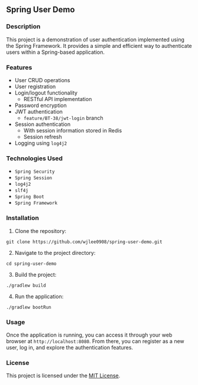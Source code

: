 ## Spring User Demo

### Description

This project is a demonstration of user authentication implemented using the Spring Framework. It provides a simple and
efficient way to authenticate users within a Spring-based application.

### Features

- User CRUD operations
- User registration
- Login/logout functionality
    - RESTful API implementation
- Password encryption
- JWT authentication
    - `feature/BT-38/jwt-login` branch
- Session authentication
    - With session information stored in Redis
    - Session refresh
- Logging using `log4j2`

### Technologies Used

- `Spring Security`
- `Spring Session`
- `log4j2`
- `slf4j`
- `Spring Boot`
- `Spring Framework`

### Installation

1. Clone the repository:

```
git clone https://github.com/wjlee0908/spring-user-demo.git
```

2. Navigate to the project directory:

```
cd spring-user-demo
```

3. Build the project:

```
./gradlew build
```

4. Run the application:

```
./gradlew bootRun
```

### Usage

Once the application is running, you can access it through your web browser at `http://localhost:8080`. From there, you
can register as a new user, log in, and explore the authentication features.

### License

This project is licensed under the [MIT License](LICENSE).